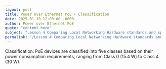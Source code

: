 ```yaml
---
layout: post
title: Power over Ethernet PoE - Classification
date: 2025-01-10 12:00:00 -0000
author: Power over Ethernet PoE
quote: "content here"
subject: "Lesson 4 Comparing Local Networking Hardware standards and specifications"
permalink: "/Lesson 4 Comparing Local Networking Hardware standards and specifications/Power over Ethernet PoE/Power over Ethernet PoE - Classification"
---
```


Classification: PoE devices are classified into five classes based on their power consumption requirements, ranging from Class 0 (15.4 W) to Class 4 (30 W).
